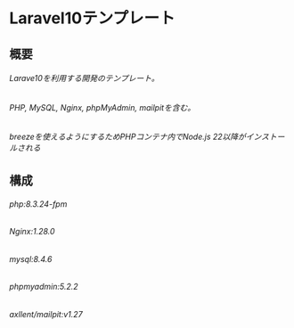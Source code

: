 # Laravel10テンプレート
## 概要
###### Larave10を利用する開発のテンプレート。
###### PHP, MySQL, Nginx, phpMyAdmin, mailpitを含む。
###### breezeを使えるようにするためPHPコンテナ内でNode.js 22以降がインストールされる

## 構成
###### php:8.3.24-fpm
###### Nginx:1.28.0
###### mysql:8.4.6
###### phpmyadmin:5.2.2
###### axllent/mailpit:v1.27
